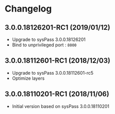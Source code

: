 # Changelog

## 3.0.0.18126201-RC1 (2019/01/12)

* Upgrade to sysPass 3.0.0.18126201
* Bind to unprivileged port : `8000`

## 3.0.0.18112601-RC1 (2018/12/03)

* Upgrade to sysPass 3.0.0.18112601-rc5
* Optimize layers

## 3.0.0.18110201-RC1 (2018/11/06)

* Initial version based on sysPass 3.0.0.18110201
